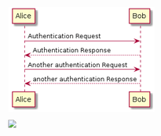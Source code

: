 ![](plantuml-images/acaa833b0d9b8086a688680adabd34bb7ab81c9e.png)

![](plantuml-images/acaa833b0d9b880adabd34bb7ab81c9e.png)

